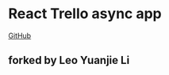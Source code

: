 # React Trello async app 

[GitHub](https://github.com/Thinkful-Ed/react-trello-async)

## forked by Leo Yuanjie Li